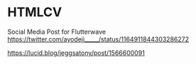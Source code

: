 # HTMLCV

Social Media Post for Flutterwave
https://twitter.com/ayodeji_____/status/1164911844303286272


https://lucid.blog/jeggsatony/post/1566600091
